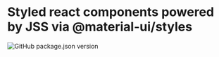 # Styled react components powered by JSS via @material-ui/styles

![GitHub package.json version](https://img.shields.io/github/package-json/v/vlazh/styled-components)
